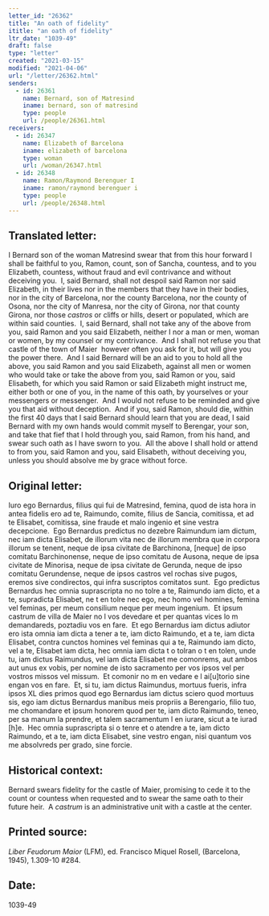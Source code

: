 ```yaml
---
letter_id: "26362"
title: "An oath of fidelity"
ititle: "an oath of fidelity"
ltr_date: "1039-49"
draft: false
type: "letter"
created: "2021-03-15"
modified: "2021-04-06"
url: "/letter/26362.html"
senders:
  - id: 26361
    name: Bernard, son of Matresind
    iname: bernard, son of matresind
    type: people
    url: /people/26361.html
receivers:
  - id: 26347
    name: Elizabeth of Barcelona
    iname: elizabeth of barcelona
    type: woman
    url: /woman/26347.html
  - id: 26348
    name: Ramon/Raymond Berenguer I
    iname: ramon/raymond berenguer i
    type: people
    url: /people/26348.html
---
```

<h2> Translated letter:</h2><p>I Bernard son of the woman Matresind swear that from this hour forward I shall be faithful to you, Ramon, count, son of Sancha, countess, and to you Elizabeth, countess, without fraud and evil contrivance and without deceiving you.&nbsp; I, said Bernard, shall not despoil said Ramon nor said Elizabeth, in their lives nor in the members that they have in their bodies, nor in the city of Barcelona, nor the county Barcelona, nor the county of Osona, nor the city of Manresa, nor the city of Girona, nor that county Girona, nor those <em>castros</em> or cliffs or hills, desert or populated, which are within said counties.&nbsp; I, said Bernard, shall not take any of the above from you, said Ramon and you said Elizabeth, neither I nor a man or men, woman or women, by my counsel or my contrivance.&nbsp; And I shall not refuse you that castle of the town of Maier &nbsp;however often you ask for it, but will give you the power there.&nbsp; And I said Bernard will be an aid to you to hold all the above, you said Ramon and you said Elizabeth, against all men or women who would take or take the above from you, said Ramon or you, said Elisabeth, for which you said Ramon or said Elizabeth might instruct me, either both or one of you, in the name of this oath, by yourselves or your messengers or messenger.&nbsp; And I would not refuse to be reminded and give you that aid without deception.&nbsp; And if you, said Ramon, should die, within the first 40 days that I said Bernard should learn that you are dead, I said Bernard with my own hands would commit myself to Berengar, your son, and take that fief that I hold through you, said Ramon, from his hand, and swear such oath as I have sworn to you.&nbsp; All the above I shall hold or attend to from you, said Ramon and you, said Elisabeth, without deceiving you, unless you should absolve me by grace without force.</p><h2 class="mt-4"> Original letter:</h2><p>Iuro ego Bernardus, filius qui fui de Matresind, femina, quod de ista hora in antea fidelis ero ad te, Raimundo, comite, filius de Sancia, comitissa, et ad te Elisabet, comitissa, sine fraude et malo ingenio et sine vestra decepcione.&nbsp; Ego Bernardus predictus no dezebre Raimundum iam dictum, nec iam dicta Elisabet, de illorum vita nec de illorum membra que in corpora illorum se tenent, neque de ipsa civitate de Barchinona, [neque] de ipso comitatu Barchinonense, neque de ipso comitatu de Ausona, neque de ipsa civitate de Minorisa, neque de ipsa civitate de Gerunda, neque de ipso comitatu Gerundense, neque de ipsos castros vel rochas sive pugos, eremos sive condirectos, qui infra suscriptos comitatos sunt.&nbsp; Ego predictus Bernardus hec omnia suprascripta no no tolre a te, Raimundo iam dicto, et a te, supradicta Elisabet, ne t en tolre nec ego, nec homo vel homines, femina vel feminas, per meum consilium neque per meum ingenium.&nbsp; Et ipsum castrum de villa de Maier no l vos devedare et per quantas vices lo m demandareds, poztadiu vos en fare.&nbsp; Et ego Bernardus iam dictus adiutor ero ista omnia iam dicta a tener a te, iam dicto Raimundo, et a te, iam dicta Elisabet, contra cunctos homines vel feminas qui a te, Raimundo iam dicto, vel a te, Elisabet iam dicta, hec omnia iam dicta t o tolran o t en tolen, unde tu, iam dictus Raimundus, vel iam dicta Elisabet me comonrems, aut ambos aut unus ex vobis, per nomine de isto sacramento per vos ipsos vel per vostros missos vel missum.&nbsp; Et comonir no m en vedare e l ai[u]torio sine engan vos en fare.&nbsp; Et, si tu, iam dictus Raimundus, mortuus fueris, infra ipsos XL dies primos quod ego Bernardus iam dictus sciero quod mortuus sis, ego iam dictus Bernardus manibus meis propriis a Berengario, filio tuo, me chomandare et ipsum honorem quod per te, iam dicto Raimundo, teneo, per sa manum la prendre, et talem sacramentum l en iurare, sicut a te iurad [h]e.&nbsp; Hec omnia suprascripta si o tenre et o atendre a te, iam dicto Raimundo, et a te, iam dicta Elisabet, sine vestro engan, nisi quantum vos me absolvreds per grado, sine forcie.&nbsp;</p><h2 class="mt-4"> Historical context:</h2><p>Bernard swears fidelity for the castle of Maier, promising to cede it to the count or countess when requested and to swear the same oath to their future heir.&nbsp;&nbsp;<span>A&nbsp;</span><em>castrum</em><span>&nbsp;is an administrative unit with a castle at the center.</span></p><h2 class="mt-4"> Printed source:</h2><p><i>Liber Feudorum Maior</i> (LFM), ed. Francisco Miquel Rosell, (Barcelona, 1945),&nbsp;1.309-10 #284.</p><h2 class="mt-4"> Date:</h2>1039-49